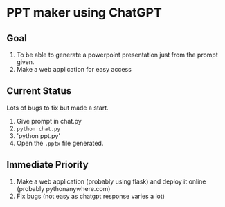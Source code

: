 # PPT maker using ChatGPT

## Goal

1) To be able to generate a powerpoint presentation just from the prompt given.
2) Make a web application for easy access

## Current Status

Lots of bugs to fix but made a start.

1) Give prompt in chat.py
2) `python chat.py`
3) 'python ppt.py'
4) Open the `.pptx` file generated.

## Immediate Priority

1) Make a web application (probably using flask) and deploy it online (probably pythonanywhere.com)
2) Fix bugs (not easy as chatgpt response varies a lot)
